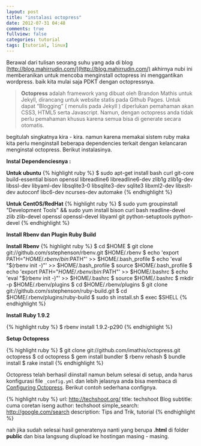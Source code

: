 ```yaml
---
layout: post
title: "instalasi octopress"
date: 2012-07-31 04:48
comments: true
fullview: false
categories: tutorial
tags: [tutorial, linux]
---
```


Berawal dari tulisan seorang suhu yang ada di blog [http://blog.mahirrudin.com/](http://blog.mahirrudin.com/) akhirnya nubi ini memberanikan untuk mencoba menginstall octopress ini menggantikan wordpress. baik kita mulai saja PDKT dengan octopressnya.

>**Octopress** adalah framework yang dibuat oleh Brandon Mathis untuk Jekyll, dirancang untuk website statis pada Github Pages. Untuk dapat “Blogging” ( menulis pada Jekyll ) diperlukan pemahaman akan CSS3, HTML5 serta Javascript. Namun, dengan octopress anda tidak perlu pemahaman khusus karena semua bisa di generate secara otomatis. 

begitulah singkatnya kira - kira. namun karena memakai sistem ruby maka kita perlu menginstall beberapa dependencies terkait dengan kelancaran menginstal octopress. Berikut instalasinya.

**Instal Dependenciesnya :**

**Untuk ubuntu**
{% highlight ruby %}
$ sudo apt-get install bash curl git-core build-essential bison openssl libreadline6 libreadline6-dev zlib1g zlib1g-dev libssl-dev libyaml-dev libsqlite3-0 libsqlite3-dev sqlite3 libxml2-dev libxslt-dev autoconf libc6-dev ncurses-dev automake
{% endhighlight %}

**Untuk CentOS/RedHat**
{% highlight ruby %}
$ sudo yum groupinstall "Development Tools" && sudo yum install bison curl bash readline-devel zlib zlib-devel openssl openssl-devel libyaml git python-setuptools python-devel
{% endhighlight %}

**Install Rbenv dan Plugin Ruby Build**

**Install Rbenv**
{% highlight ruby %}
$ cd $HOME
$ git clone git://github.com/sstephenson/rbenv.git $HOME/.rbenv
$ echo 'export PATH="$HOME/.rbenv/bin:$PATH"' >> $HOME/.bash_profile
$ echo 'eval "$(rbenv init -)"' >> $HOME/.bash_profile
$ source $HOME/.bash_profile
$ echo 'export PATH="$HOME/.rbenv/bin:$PATH"' >> $HOME/.bashrc
$ echo 'eval "$(rbenv init -)"' >> $HOME/.bashrc
$ source $HOME/.bashrc
$ mkdir -p $HOME/.rbenv/plugins
$ cd $HOME/.rbenv/plugins
$ git clone git://github.com/sstephenson/ruby-build.git
$ cd $HOME/.rbenv/plugins/ruby-build
$ sudo sh install.sh
$ exec $SHELL
{% endhighlight %}

**Install Ruby 1.9.2**

{% highlight ruby %}
$ rbenv install 1.9.2-p290
{% endhighlight %}

**Setup Octopress**

{% highlight ruby %}
$ git clone git://github.com/imathis/octopress.git octopress
$ cd octopress
$ gem install bundler
$ rbenv rehash
$ bundle install
$ rake install
{% endhighlight %}

Octopress telah berhasil diinstall namun belum selesai di setup, anda harus konfigurasi file `_config.yml` dan lebih jelasnya anda bisa membaca di [Configuring Octopress](http://octopress.org/docs/configuring/). Berikut contoh sederhana confignya.

{% highlight ruby %}
url: http://techshoot.org/
title: techshoot Blog
subtitle: cuma coretan iseng
author: techshoot
simple_search: http://google.com/search
description: Tips and Trik, tutorial
{% endhighlight %}

nah jika sudah selesai hasil generatenya nanti yang berupa **.html** di folder **public** dan bisa langsung diupload ke hostingan masing - masing.
